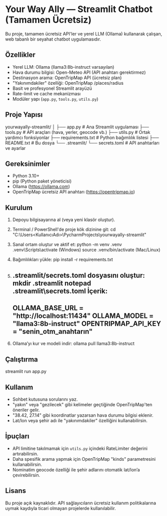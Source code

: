 Your Way Ally — Streamlit Chatbot (Tamamen Ücretsiz)
====================================================

Bu proje, tamamen ücretsiz API'ler ve yerel LLM (Ollama) kullanarak çalışan,
web tabanlı bir seyahat chatbot uygulamasıdır.

Özellikler
----------
- Yerel LLM: Ollama (llama3:8b-instruct varsayılan)
- Hava durumu bilgisi: Open-Meteo API (API anahtarı gerektirmez)
- Destinasyon arama: OpenTripMap API (ücretsiz plan)
- "Yakınımdakiler" özelliği: OpenTripMap /places/radius
- Basit ve profesyonel Streamlit arayüzü
- Rate-limit ve cache mekanizması
- Modüler yapı (`app.py`, `tools.py`, `utils.py`)

Proje Yapısı
------------
yourwayally-streamlit/
│
├── app.py                 # Ana Streamlit uygulaması
├── tools.py               # API araçları (hava, yerler, geocode vb.)
├── utils.py               # Ortak yardımcı fonksiyonlar
├── requirements.txt       # Python bağımlılık listesi
├── README.txt              # Bu dosya
└── .streamlit/
    └── secrets.toml        # API anahtarları ve ayarlar

Gereksinimler
-------------
- Python 3.10+
- pip (Python paket yöneticisi)
- Ollama (https://ollama.com)
- OpenTripMap ücretsiz API anahtarı (https://opentripmap.io)

Kurulum
-------
1. Depoyu bilgisayarına al (veya yeni klasör oluştur).
2. Terminal / PowerShell'de proje kök dizinine git:
   cd "C:\Users\<KullanıcıAdı>\PycharmProjects\yourwayally-streamlit"

3. Sanal ortam oluştur ve aktif et:
   python -m venv .venv
   .venv\Scripts\activate      (Windows)
   source .venv/bin/activate   (Mac/Linux)

4. Bağımlılıkları yükle:
   pip install -r requirements.txt

5. .streamlit/secrets.toml dosyasını oluştur:
   mkdir .streamlit
   notepad .streamlit\secrets.toml
   İçerik:
   --------------------------------
   OLLAMA_BASE_URL = "http://localhost:11434"
   OLLAMA_MODEL = "llama3:8b-instruct"
   OPENTRIPMAP_API_KEY = "senin_otm_anahtarın"
   --------------------------------

6. Ollama’yı kur ve modeli indir:
   ollama pull llama3:8b-instruct

Çalıştırma
----------
streamlit run app.py

Kullanım
--------
- Sohbet kutusuna sorularını yaz.
- "yakın" veya "gezilecek" gibi kelimeler geçtiğinde OpenTripMap'ten öneriler gelir.
- "38.42, 27.14" gibi koordinatlar yazarsan hava durumu bilgisi eklenir.
- Lat/lon veya şehir adı ile "yakınımdakiler" özelliğini kullanabilirsin.

İpuçları
--------
- API limitine takılmamak için `utils.py` içindeki RateLimiter değerini artırabilirsin.
- Daha spesifik arama yapmak için OpenTripMap "kinds" parametresini kullanabilirsin.
- Nominatim geocode özelliği ile şehir adlarını otomatik lat/lon’a çevirebilirsin.

Lisans
------
Bu proje açık kaynaklıdır. API sağlayıcıların ücretsiz kullanım politikalarına
uymak kaydıyla ticari olmayan projelerde kullanılabilir.
